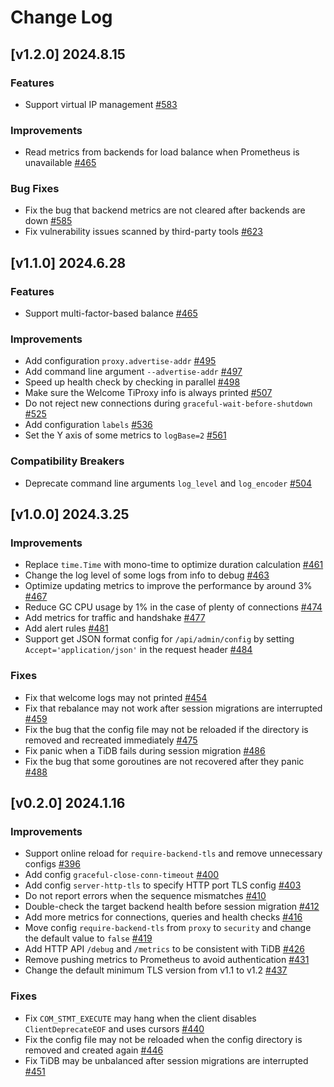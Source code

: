 # Change Log

## [v1.2.0] 2024.8.15

### Features

- Support virtual IP management [#583](https://github.com/pingcap/tiproxy/issues/583)

### Improvements

- Read metrics from backends for load balance when Prometheus is unavailable [#465](https://github.com/pingcap/tiproxy/issues/465)

### Bug Fixes

- Fix the bug that backend metrics are not cleared after backends are down [#585](https://github.com/pingcap/tiproxy/pull/585)
- Fix vulnerability issues scanned by third-party tools [#623](https://github.com/pingcap/tiproxy/pull/623)

## [v1.1.0] 2024.6.28

### Features

- Support multi-factor-based balance [#465](https://github.com/pingcap/tiproxy/issues/465)

### Improvements

- Add configuration `proxy.advertise-addr` [#495](https://github.com/pingcap/tiproxy/pull/495)
- Add command line argument `--advertise-addr` [#497](https://github.com/pingcap/tiproxy/pull/497)
- Speed up health check by checking in parallel [#498](https://github.com/pingcap/tiproxy/pull/498)
- Make sure the Welcome TiProxy info is always printed [#507](https://github.com/pingcap/tiproxy/pull/507)
- Do not reject new connections during `graceful-wait-before-shutdown` [#525](https://github.com/pingcap/tiproxy/pull/525)
- Add configuration `labels` [#536](https://github.com/pingcap/tiproxy/pull/536)
- Set the Y axis of some metrics to `logBase=2` [#561](https://github.com/pingcap/tiproxy/pull/561)

### Compatibility Breakers

- Deprecate command line arguments `log_level` and `log_encoder` [#504](https://github.com/pingcap/tiproxy/pull/504)

## [v1.0.0] 2024.3.25

### Improvements

- Replace `time.Time` with mono-time to optimize duration calculation [#461](https://github.com/pingcap/tiproxy/pull/461)
- Change the log level of some logs from info to debug [#463](https://github.com/pingcap/tiproxy/pull/463)
- Optimize updating metrics to improve the performance by around 3% [#467](https://github.com/pingcap/tiproxy/pull/467)
- Reduce GC CPU usage by 1% in the case of plenty of connections [#474](https://github.com/pingcap/tiproxy/pull/474)
- Add metrics for traffic and handshake [#477](https://github.com/pingcap/tiproxy/pull/477)
- Add alert rules [#481](https://github.com/pingcap/tiproxy/pull/481)
- Support get JSON format config for `/api/admin/config` by setting `Accept='application/json'` in the request header [#484](https://github.com/pingcap/tiproxy/pull/484)

### Fixes

- Fix that welcome logs may not printed [#454](https://github.com/pingcap/tiproxy/pull/454)
- Fix that rebalance may not work after session migrations are interrupted [#459](https://github.com/pingcap/tiproxy/pull/459)
- Fix the bug that the config file may not be reloaded if the directory is removed and recreated immediately [#475](https://github.com/pingcap/tiproxy/pull/475)
- Fix panic when a TiDB fails during session migration [#486](https://github.com/pingcap/tiproxy/pull/486)
- Fix the bug that some goroutines are not recovered after they panic [#488](https://github.com/pingcap/tiproxy/pull/488)

## [v0.2.0] 2024.1.16

### Improvements

- Support online reload for `require-backend-tls` and remove unnecessary configs [#396](https://github.com/pingcap/tiproxy/pull/396)
- Add config `graceful-close-conn-timeout` [#400](https://github.com/pingcap/tiproxy/pull/400)
- Add config `server-http-tls` to specify HTTP port TLS config [#403](https://github.com/pingcap/tiproxy/pull/403)
- Do not report errors when the sequence mismatches [#410](https://github.com/pingcap/tiproxy/pull/410)
- Double-check the target backend health before session migration [#412](https://github.com/pingcap/tiproxy/pull/412)
- Add more metrics for connections, queries and health checks [#416](https://github.com/pingcap/tiproxy/pull/416)
- Move config `require-backend-tls` from `proxy` to `security` and change the default value to `false` [#419](https://github.com/pingcap/tiproxy/pull/419)
- Add HTTP API `/debug` and `/metrics` to be consistent with TiDB [#426](https://github.com/pingcap/tiproxy/pull/426)
- Remove pushing metrics to Prometheus to avoid authentication [#431](https://github.com/pingcap/tiproxy/pull/431)
- Change the default minimum TLS version from v1.1 to v1.2 [#437](https://github.com/pingcap/tiproxy/pull/437)

### Fixes

- Fix `COM_STMT_EXECUTE` may hang when the client disables `ClientDeprecateEOF` and uses cursors [#440](https://github.com/pingcap/tiproxy/pull/440)
- Fix the config file may not be reloaded when the config directory is removed and created again [#446](https://github.com/pingcap/tiproxy/pull/446)
- Fix TiDB may be unbalanced after session migrations are interrupted [#451](https://github.com/pingcap/tiproxy/pull/451)

